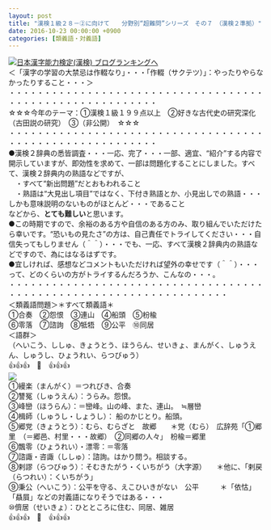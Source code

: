 ```yaml
---
layout: post
title: "漢検１級２８－②に向けて　　分野別“超難問”シリーズ　その７　（漢検２準拠）"
date: 2016-10-23 00:00:00 +0900
categories: [類義語・対義語]
---
```


[![](/syuusyuu9701/assets/images/漢検１級２８－②に向けて-分野別“超難問”シリーズ-その７-（漢検２準拠）-br_c_3028_1.gif)](http://blog.with2.net/link.php?1659096:3028 "日本漢字能力検定(漢検) ブログランキングへ")[日本漢字能力検定(漢検) ブログランキングへ](http://blog.with2.net/link.php?1659096:3028)  
＜「漢字の学習の大禁忌は作輟なり」・・・「作輟（サクテツ）」：やったりやらなかったりすること・・・＞  
・・・・・・・・・・・・・・・・・・・・・・・・・・・・・・・・・・・・・・・・・・・・・・・・・・・・・・・・・  
☆☆☆今年のテーマ：①漢検１級１９９点以上　②好きな古代史の研究深化（古田説の研究）　③（非公開）　☆☆☆　　  
・・・・・・・・・・・・・・・・・・・・・・・・・・・・・・・・・・・・・・・・・・・・・・・・・・・・・・・・・  
●漢検２辞典の悉皆調査・・・一応、完了・・・一部、適宜、“紹介”する内容で開示していますが、即効性を求めて、一部は問題化することにしました。すべて、漢検２辞典内の熟語などですが、  
　・すべて“新出問題”だとおもわれること　  
　・熟語は“大見出し項目”ではなく、下付き熟語とか、小見出しでの熟語・・・しかも意味説明のないものがほとんど・・・であること  
などから、**とても難しい**と思います。  
●この時期ですので、余裕のある方や自信のある方のみ、取り組んでいただけたら幸いです。“恐いもの見たさ”の方は、自己責任でトライしてください・・・自信失ってもしりません（＾＾）・・・でも、一応、すべて漢検２辞典内の熟語などですので、為にはなるはずです。  
●宜しければ、感想などコメントもいただければ望外の幸せです（＾＾）・・・って、どのくらいの方がトライするんだろうか、こんなの・・・。  
・・・・・・・・・・・・・・・・・・・・・・・・・・・・・・・・・・・・・・・・・・・・・・・・・・・・・・・・・・・・・・・・・・・  
＜類義語問題＞＊すべて類義語＊  
①合奏　②怨恨　③連山　④船頭　⑤枌楡　  
⑥零落　⑦諮詢　⑧牴牾　⑨公平　⑩同居  
＜語群＞  
（へいこう、ししゅ、きょうとう、ほうらん、せいきょ、まんがく、しゅうえん、しゅうし、ひょうれい、らつびゅう）  
👍👍👍　🐒　👍👍👍  
![](/syuusyuu9701/assets/images/漢検１級２８－②に向けて-分野別“超難問”シリーズ-その７-（漢検２準拠）-26e085a60ae6c224849c0fff789c97dc.jpg)  
①縵楽（まんがく）＝つれびき、合奏  
②讐冤（しゅうえん）：うらみ。怨恨。   
③峰巒（ほうらん）：＝巒峰。山の峰、また、連山。　≒層巒  
④楫師（しゅうし・しょうし）： 船のかじとり。船頭。  
⑤郷党（きょうとう）：むら、むらざと　故郷　　＊党（むら）　広辞苑「①郷里　（＝郷邑、村里・・・故郷）　②同郷の人々」　枌楡＝郷里  
⑥飄零（ひょうれい）・漂零：＝零落  
⑦諮諏・咨諏（ししゅ）：諮詢。はかり問う。相談する。   
⑧剌謬（らつびゅう）：そむきたがう・くいちがう（大字源）　　＊他に、「剌戻（らつれい）：くいちがう」　  
⑨秉公（へいこう）：公平を守る、えこひいきがない　公平　　　＊「依怙」「贔屓」などの対義語になりそうではある・・・  
⑩儕居（せいきょ）：ひとところに住む、同居、雑居  
👍👍👍　🐒　👍👍👍  
  